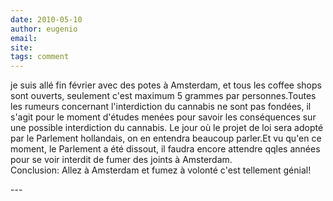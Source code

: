 ```yaml
---
date: 2010-05-10
author: eugenio
email: 
site: 
tags: comment
---
```


<p>je suis allé fin février avec des potes à Amsterdam, et tous les coffee shops sont ouverts, seulement c'est maximum 5 grammes par personnes.Toutes les rumeurs concernant l'interdiction du cannabis ne sont pas fondées, il s'agit pour le moment d'études menées pour savoir les conséquences sur une possible interdiction du cannabis. Le jour où le projet de loi sera adopté par le Parlement hollandais, on en entendra beaucoup parler.Et vu qu'en ce moment, le Parlement a été dissout, il faudra encore attendre qqles années pour se voir interdit de fumer des joints à Amsterdam.<br />
Conclusion: Allez à Amsterdam et fumez à volonté c'est tellement génial!</p>
---